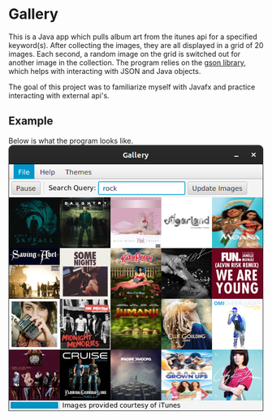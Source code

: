 # Gallery

This is a Java app which pulls album art from the itunes api for a specified keyword(s). After collecting the images, they are all displayed in a grid of 20 images. Each second, a random image on the grid is switched out for another image in the collection. The program relies on the [gson library](https://github.com/google/gson), which helps with interacting with JSON and Java objects. 

The goal of this project was to familiarize myself with Javafx and practice interacting with external api's. 

## Example

Below is what the program looks like.
![Example image](/resources/example.png)